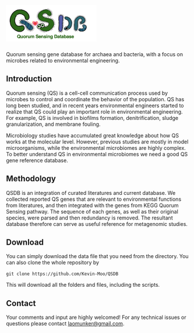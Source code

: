 # <img src="img/logo.png" height="100">
 Quorum sensing gene database for archaea and bacteria, with a focus on microbes related to environmental engineering.

## Introduction

Quorum sensing (QS) is a cell-cell communication process used by microbes to control and coordinate the behavior of the population. QS has long been studied, and in recent years environmental engineers started to realize that QS could play an important role in environmental engineering. For example, QS is involved in biofilms formation, denitrification, sludge granularization, and membrane fouling.

Microbiology studies have accumulated great knowledge about how QS works at the molecular level. However, previous studies are mostly in model microorganisms, while the environmental microbiomes are highly complex. To better understand QS in environmental microbiomes we need a good QS gene reference database.

## Methodology

QSDB is an integration of curated literatures and current database. We collected reported QS genes that are relevant to environmental functions from literatures, and then integrated with the genes from KEGG Quorum Sensing pathway. The sequence of each genes, as well as their original species, were parsed and then redundancy is removed. The resultant database therefore can serve as useful reference for metagenomic studies.



## Download

You can simply download the data file that you need from the directory. You can also clone the whole repository by
```
git clone https://github.com/Kevin-Moo/QSDB
```
This will download all the folders and files, including the scripts.
## Contact
Your comments and input are highly welcomed! For any technical issues or questions please contact laomunker@gmail.com.
